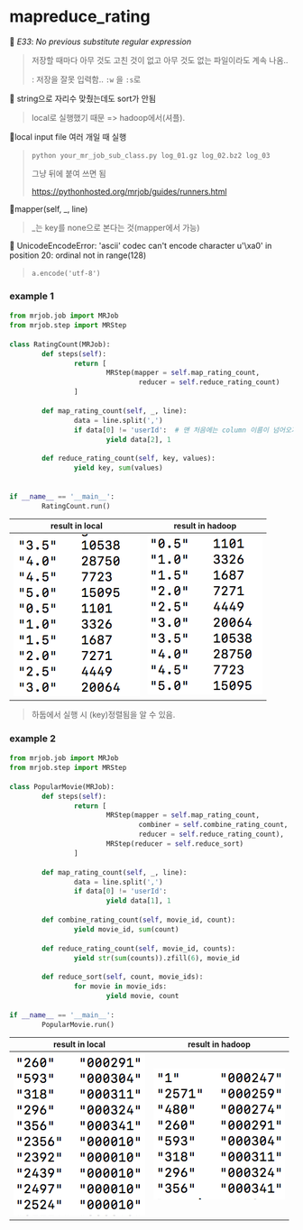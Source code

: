 # mapreduce_rating

:bug: *E33*: *No previous substitute regular expression*

> 저장할 때마다 아무 것도 고친 것이 없고 아무 것도 없는 파일이라도 계속 나옴..
>
> : 저장을 잘못 입력함.. `:w` 을 `:s`로

:bug: string으로 자리수 맞췄는데도 sort가 안됨

> local로 실행했기 때문 => hadoop에서(셔플).

:pencil:local input file 여러 개일 때 실행

> `python your_mr_job_sub_class.py log_01.gz log_02.bz2 log_03`
>
> 그냥 뒤에 붙여 쓰면 됨
>
> https://pythonhosted.org/mrjob/guides/runners.html

:memo:mapper(self, _, line)

> _는 key를 none으로 본다는 것(mapper에서 가능)

:bug: UnicodeEncodeError: 'ascii' codec can't encode character u'\xa0' in position 20: ordinal not in range(128)

> `a.encode('utf-8')`

### example 1

```python
from mrjob.job import MRJob
from mrjob.step import MRStep

class RatingCount(MRJob):
        def steps(self):
                return [
                        MRStep(mapper = self.map_rating_count,
                                reducer = self.reduce_rating_count)
                ]

        def map_rating_count(self, _, line):
                data = line.split(',')
                if data[0] != 'userId':  # 맨 처음에는 column 이름이 넘어오기 때문에 
                        yield data[2], 1

        def reduce_rating_count(self, key, values):
                yield key, sum(values)


if __name__ == '__main__':
        RatingCount.run()
```



|               result in local               |               result in hadoop               |
| :-----------------------------------------: | :------------------------------------------: |
| ![result_local](./screenshot/rating1-1.png) | ![result_hadoop](./screenshot/rating1-2.png) |

> 하둡에서 실행 시 (key)정렬됨을 알 수 있음.



### example 2

```python
from mrjob.job import MRJob
from mrjob.step import MRStep

class PopularMovie(MRJob):
        def steps(self):
                return [
                        MRStep(mapper = self.map_rating_count,
                                combiner = self.combine_rating_count,
                                reducer = self.reduce_rating_count),
                        MRStep(reducer = self.reduce_sort)
                ]

        def map_rating_count(self, _, line):
                data = line.split(',')
                if data[0] != 'userId':
                        yield data[1], 1

        def combine_rating_count(self, movie_id, count):
                yield movie_id, sum(count)

        def reduce_rating_count(self, movie_id, counts):
                yield str(sum(counts)).zfill(6), movie_id

        def reduce_sort(self, count, movie_ids):
                for movie in movie_ids:
                        yield movie, count

if __name__ == '__main__':
        PopularMovie.run()
```

|               result in local               |               result in hadoop               |
| :-----------------------------------------: | :------------------------------------------: |
| ![result_local](./screenshot/rating2-1.png) | ![result_hadoop](./screenshot/rating2-2.png) |

